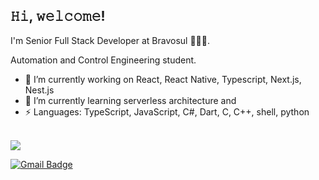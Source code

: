 <h2> 𝙷𝚒, 𝚠𝚎𝚕𝚌𝚘𝚖𝚎! </h2>

I'm Senior Full Stack Developer at Bravosul 👨🏻‍💻.

Automation and Control Engineering student. 

- 🔭 I’m currently working on React, React Native, Typescript, Next.js, Nest.js
- 🌱 I’m currently learning serverless architecture and 
- ⚡ Languages: TypeScript, JavaScript, C#, Dart, C, C++, shell, python

<br>

<a href = "https://www.linkedin.com/in/maicon-jobim/">
  <img src = "https://img.shields.io/badge/linkedin-%230077B5.svg?&style=for-the-badge&logo=linkedin&logoColor=white">
</a>

[![Gmail Badge](https://img.shields.io/badge/gmail-D14836?&style=for-the-badge&logo=gmail&logoColor=white)](mailto:maicon.jobim@gmail.com)


